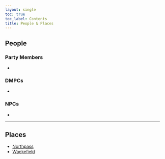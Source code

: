 ```yaml
---
layout: single
toc: true
toc_label: Contents
title: People & Places
---
```


## People

### Party Members

- []()

### DMPCs

- 

### NPCs

- 

---

## Places

- [Northpass](places/northpass.md)
- [Waekefield](places/waekefield.md)
